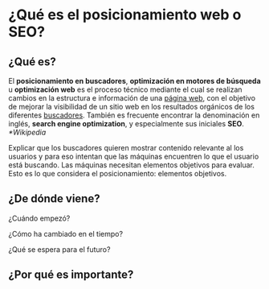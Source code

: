 # ¿Qué es el posicionamiento web o SEO?

## ¿Qué es?

El **posicionamiento en buscadores**, **optimización en motores de búsqueda** u **optimización web** es el proceso técnico mediante el cual se realizan cambios en la estructura e información de una [página web](https://es.wikipedia.org/wiki/P%C3%A1gina_web), con el objetivo de mejorar la visibilidad de un sitio web en los resultados orgánicos de los diferentes [buscadores](https://es.wikipedia.org/wiki/Buscadores). También es frecuente encontrar la denominación en inglés, **search engine optimization**, y especialmente sus iniciales **SEO**. _\*Wikipedia_

Explicar que los buscadores quieren mostrar contenido relevante al los usuarios y para eso intentan que las máquinas encuentren lo que el usuario está buscando. Las máquinas necesitan elementos objetivos para evaluar. Esto es lo que considera el posicionamiento: elementos objetivos.

## ¿De dónde viene?

¿Cuándo empezó?

¿Cómo ha cambiado en el tiempo?

¿Qué se espera para el futuro?

## ¿Por qué es importante?

## 

